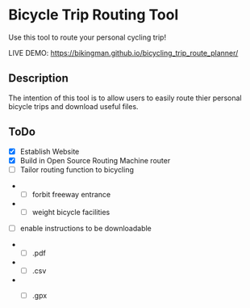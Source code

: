 

# Bicycle Trip Routing Tool

Use this tool to route your personal cycling trip! 

LIVE DEMO: 
https://bikingman.github.io/bicycling_trip_route_planner/

## Description 
 The intention of this tool is to allow users to easily route thier personal bicycle trips and download useful files. 
 
## ToDo
 
 * [x] Establish Website
 * [x] Build in Open Source Routing Machine router
 * [ ] Tailor routing function to bicycling
 - - [ ] forbit freeway entrance 
 - - [ ] weight bicycle facilities
 * [ ] enable instructions to be downloadable 
 - - [ ] .pdf
 - - [ ] .csv
 - - [ ] .gpx
  
  
